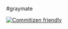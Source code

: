 #graymate

[![Commitizen friendly](https://img.shields.io/badge/commitizen-friendly-brightgreen.svg)](http://commitizen.github.io/cz-cli/)


